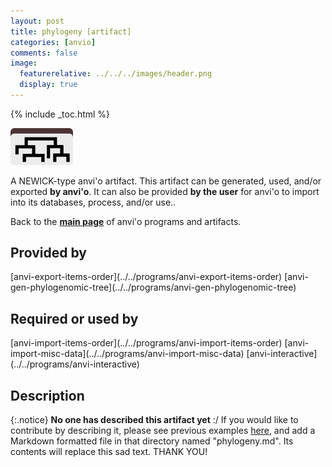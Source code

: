 ```yaml
---
layout: post
title: phylogeny [artifact]
categories: [anvio]
comments: false
image:
  featurerelative: ../../../images/header.png
  display: true
---
```



{% include _toc.html %}


<img src="../../images/icons/NEWICK.png" alt="NEWICK" style="width:100px; border:none" />

A NEWICK-type anvi'o artifact. This artifact can be generated, used, and/or exported **by anvi'o**. It can also be provided **by the user** for anvi'o to import into its databases, process, and/or use..

Back to the **[main page](../../)** of anvi'o programs and artifacts.

## Provided by


<p style="text-align: left" markdown="1"><span class="artifact-p">[anvi-export-items-order](../../programs/anvi-export-items-order)</span> <span class="artifact-p">[anvi-gen-phylogenomic-tree](../../programs/anvi-gen-phylogenomic-tree)</span></p>


## Required or used by

<p style="text-align: left" markdown="1"><span class="artifact-r">[anvi-import-items-order](../../programs/anvi-import-items-order)</span> <span class="artifact-r">[anvi-import-misc-data](../../programs/anvi-import-misc-data)</span> <span class="artifact-r">[anvi-interactive](../../programs/anvi-interactive)</span></p>

## Description

{:.notice}
**No one has described this artifact yet** :/ If you would like to contribute by describing it, please see previous examples [here](https://github.com/merenlab/anvio/tree/master/anvio/docs/artifacts), and add a Markdown formatted file in that directory named "phylogeny.md". Its contents will replace this sad text. THANK YOU!

